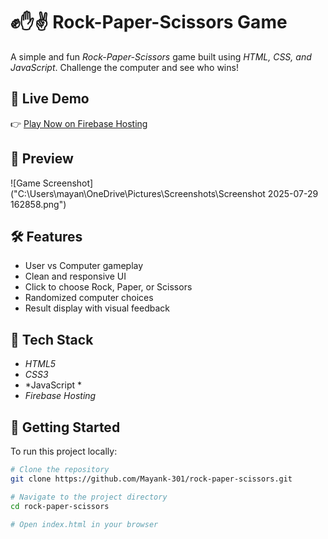 # ✊✋✌ Rock-Paper-Scissors Game

A simple and fun *Rock-Paper-Scissors* game built using *HTML, CSS, and JavaScript*. Challenge the computer and see who wins!

## 🔗 Live Demo

👉 [Play Now on Firebase Hosting](https://rock-paper-scissors-a9753.web.app/)

## 📸 Preview

![Game Screenshot]("C:\Users\mayan\OneDrive\Pictures\Screenshots\Screenshot 2025-07-29 162858.png")

## 🛠 Features

- User vs Computer gameplay
- Clean and responsive UI
- Click to choose Rock, Paper, or Scissors
- Randomized computer choices
- Result display with visual feedback

## 📂 Tech Stack

- *HTML5*
- *CSS3*
- *JavaScript *
- *Firebase Hosting*

## 🚀 Getting Started

To run this project locally:

```bash
# Clone the repository
git clone https://github.com/Mayank-301/rock-paper-scissors.git

# Navigate to the project directory
cd rock-paper-scissors

# Open index.html in your browser
